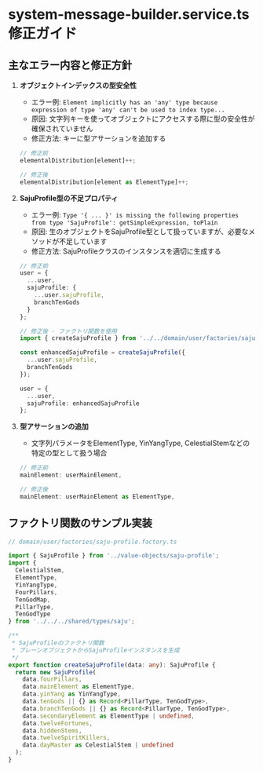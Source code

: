 # system-message-builder.service.ts 修正ガイド

## 主なエラー内容と修正方針

1. **オブジェクトインデックスの型安全性**
   - エラー例: `Element implicitly has an 'any' type because expression of type 'any' can't be used to index type...`
   - 原因: 文字列キーを使ってオブジェクトにアクセスする際に型の安全性が確保されていません
   - 修正方法: キーに型アサーションを追加する

   ```typescript
   // 修正前
   elementalDistribution[element]++;
   
   // 修正後
   elementalDistribution[element as ElementType]++;
   ```

2. **SajuProfile型の不足プロパティ**
   - エラー例: `Type '{ ... }' is missing the following properties from type 'SajuProfile': getSimpleExpression, toPlain`
   - 原因: 生のオブジェクトをSajuProfile型として扱っていますが、必要なメソッドが不足しています
   - 修正方法: SajuProfileクラスのインスタンスを適切に生成する

   ```typescript
   // 修正前
   user = {
     ...user,
     sajuProfile: {
       ...user.sajuProfile,
       branchTenGods
     }
   };
   
   // 修正後 - ファクトリ関数を使用
   import { createSajuProfile } from '../../domain/user/factories/saju-profile.factory';
   
   const enhancedSajuProfile = createSajuProfile({
     ...user.sajuProfile,
     branchTenGods
   });
   
   user = {
     ...user,
     sajuProfile: enhancedSajuProfile
   };
   ```

3. **型アサーションの追加**
   - 文字列パラメータをElementType, YinYangType, CelestialStemなどの特定の型として扱う場合

   ```typescript
   // 修正前
   mainElement: userMainElement,
   
   // 修正後
   mainElement: userMainElement as ElementType,
   ```

## ファクトリ関数のサンプル実装

```typescript
// domain/user/factories/saju-profile.factory.ts

import { SajuProfile } from '../value-objects/saju-profile';
import { 
  CelestialStem, 
  ElementType,
  YinYangType,
  FourPillars,
  TenGodMap,
  PillarType,
  TenGodType 
} from '../../../shared/types/saju';

/**
 * SajuProfileのファクトリ関数
 * プレーンオブジェクトからSajuProfileインスタンスを生成
 */
export function createSajuProfile(data: any): SajuProfile {
  return new SajuProfile(
    data.fourPillars,
    data.mainElement as ElementType,
    data.yinYang as YinYangType,
    data.tenGods || {} as Record<PillarType, TenGodType>,
    data.branchTenGods || {} as Record<PillarType, TenGodType>,
    data.secondaryElement as ElementType | undefined,
    data.twelveFortunes,
    data.hiddenStems,
    data.twelveSpiritKillers,
    data.dayMaster as CelestialStem | undefined
  );
}
```

